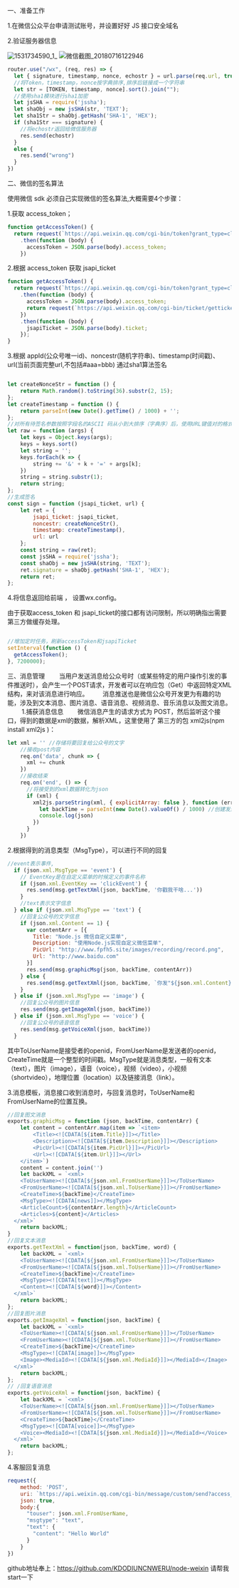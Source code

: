 一、准备工作

1.在微信公众平台申请测试账号，并设置好好 JS 接口安全域名

2.验证服务器信息

![1531734590_1_](/uploads/d5160a21522d6697f649c6e0f3ea15b0/1531734590_1_.png)
![微信截图_20180716122946](/uploads/d6810402e311f1b6d4a97e6b6956ac5d/微信截图_20180716122946.png)

```javascript
router.use("/wx", (req, res) => {
  let { signature, timestamp, nonce, echostr } = url.parse(req.url, true).query;
  //将Token，timestamp，nonce按字典排序,排序后链接成一个字符串
  let str = [TOKEN, timestamp, nonce].sort().join("");
  //使用sha1模块进行sha1加密
  let jsSHA = require('jssha');
  let shaObj = new jsSHA(str, 'TEXT');
  let sha1Str = shaObj.getHash('SHA-1', 'HEX');
  if (sha1Str === signature) {
    //将echostr返回给微信服务器
    res.send(echostr)
  }
  else {
    res.send("wrong")
  }
})
```

二、微信的签名算法

使用微信 sdk 必须自己实现微信的签名算法,大概需要4个步骤：

1.获取 access_token；
```javascript
function getAccessToken() {
  return request(`https://api.weixin.qq.com/cgi-bin/token?grant_type=client_credential&appid=${APPID}&secret=${APPSECRET}`)
    .then(function (body) {
      accessToken = JSON.parse(body).access_token;
    })
```
2.根据 access_token 获取 jsapi_ticket
```javascript
function getAccessToken() {
  return request(`https://api.weixin.qq.com/cgi-bin/token?grant_type=client_credential&appid=${APPID}&secret=${APPSECRET}`)
    .then(function (body) {
      accessToken = JSON.parse(body).access_token;
      return request(`https://api.weixin.qq.com/cgi-bin/ticket/getticket?access_token=${accessToken}&type=jsapi`);
    })
    .then(function (body) {
      jsapiTicket = JSON.parse(body).ticket;
    });
}
```

3.根据 appId(公众号唯一id)、noncestr(随机字符串)、timestamp(时间戳)、url(当前页面完整url,不包括#aaa=bbb) 通过sha1算法签名

```javascript

let createNonceStr = function () {
    return Math.random().toString(36).substr(2, 15);
};
let createTimestamp = function () {
    return parseInt(new Date().getTime() / 1000) + '';
};
//对所有待签名参数按照字段名的ASCII 码从小到大排序（字典序）后，使用URL键值对的格式（即key1 = value1 & key2=value2…）拼接成字符串string
let raw = function (args) {
    let keys = Object.keys(args);
    keys = keys.sort()
    let string = '';
    keys.forEach(k => {
        string += '&' + k + '=' + args[k];
    })
    string = string.substr(1);
    return string;
};
//生成签名
const sign = function (jsapi_ticket, url) {
    let ret = {
        jsapi_ticket: jsapi_ticket,
        noncestr: createNonceStr(),
        timestamp: createTimestamp(),
        url: url
    };
    const string = raw(ret);
    const jsSHA = require('jssha');
    const shaObj = new jsSHA(string, 'TEXT');
    ret.signature = shaObj.getHash('SHA-1', 'HEX');
    return ret;
};
```
4.将信息返回给前端 ， 设置wx.config。

由于获取access_token 和 jsapi_ticket的接口都有访问限制，所以明确指出需要第三方做缓存处理。
```javascript

//增加定时任务，刷新accessToken和jsapiTicket
setInterval(function () {
  getAccessToken();
}, 7200000);
```

三、消息管理
    当用户发送消息给公众号时（或某些特定的用户操作引发的事件推送时），会产生一个POST请求，开发者可以在响应包（Get）中返回特定XML结构，来对该消息进行响应。
    消息推送也是微信公众号开发更为有趣的功能，涉及到文本消息、图片消息、语音消息、视频消息、音乐消息以及图文消息。
    
1.捕获消息信息
    微信消息产生的请求方式为 POST，然后监听这个接口，得到的数据是xml的数据，解析XML，这里使用了 第三方的包 xml2js(npm install xml2js )：
```javascript
let xml = '' //存储将要回复给公众号的文字
    //接收post内容
    req.on('data', chunk => {
      xml += chunk
    })
    //接收结束
    req.on('end', () => {
      //将接受到的xml数据转化为json
      if (xml) {
        xml2js.parseString(xml, { explicitArray: false }, function (err, json) {
          let backTime = parseInt(new Date().valueOf() / 1000) //创建发送时间，整数
          console.log(json)
        })
      }
    })
```
2.根据得到的消息类型（MsgType），可以进行不同的回复
```javascript
//event表示事件,
  if (json.xml.MsgType == 'event') {
    // EventKey是在自定义菜单的时候定义的事件名称
    if (json.xml.EventKey == 'clickEvent') {
      res.send(msg.getTextXml(json, backTime, '你戳我干啥...'))
    }
    //text表示文字信息
  } else if (json.xml.MsgType == 'text') {
    //回复公众号的文字信息
    if (json.xml.Content == 1) {
      var contentArr = [{
        Title: "Node.js 微信自定义菜单",
        Description: "使用Node.js实现自定义微信菜单",
        PicUrl: "http://www.fpfh5.site/images/recording/record.png",
        Url: "http://www.baidu.com"
      }]
      res.send(msg.graphicMsg(json, backTime, contentArr))
    } else {
      res.send(msg.getTextXml(json, backTime, `你发"${json.xml.Content}"过来干啥？`))
    }
  } else if (json.xml.MsgType == 'image') {
    //回复公众号的图片信息
    res.send(msg.getImageXml(json, backTime))
  } else if (json.xml.MsgType == 'voice') {
    //回复公众号的语音信息
    res.send(msg.getVoiceXml(json, backTime))
  }
```
其中ToUserName是接受者的openid，FromUserName是发送者的openid，CreateTime就是一个整型的时间戳。MsgType就是消息类型，一般有文本（text），图片（image），语音（voice），视频（video），小视频（shortvideo），地理位置（location）以及链接消息（link）。

3.消息模板，消息接口收到消息时，与回复消息时，ToUserName和FromUserName的位置互换。
    
```javascript
//回复图文消息
exports.graphicMsg = function (json, backTime, contentArr) {
    let content = contentArr.map(item => `<item>
        <Title><![CDATA[${item.Title}]]></Title>
        <Description><![CDATA[${item.Description}]]></Description>
        <PicUrl><![CDATA[${item.PicUrl}]]></PicUrl>
        <Url><![CDATA[${item.Url}]]></Url>
    </item>`)
    content = content.join('')
    let backXML = `<xml>
    <ToUserName><![CDATA[${json.xml.FromUserName}]]></ToUserName>
    <FromUserName><![CDATA[${json.xml.ToUserName}]]></FromUserName>
    <CreateTime>${backTime}</CreateTime>
    <MsgType><![CDATA[news]]></MsgType>
    <ArticleCount>${contentArr.length}</ArticleCount>
    <Articles>${content}</Articles>
  </xml>`
    return backXML;
}
//回复文本消息
exports.getTextXml = function(json, backTime, word) {
    let backXML = `<xml>
    <ToUserName><![CDATA[${json.xml.FromUserName}]]></ToUserName>
    <FromUserName><![CDATA[${json.xml.ToUserName}]]></FromUserName>
    <CreateTime>${backTime}</CreateTime>
    <MsgType><![CDATA[text]]></MsgType>
    <Content><![CDATA[${word}]]></Content>
  </xml>`
    return backXML;
};
//回复图片消息
exports.getImageXml = function(json, backTime) {
    let backXML = `<xml>
    <ToUserName><![CDATA[${json.xml.FromUserName}]]></ToUserName>
    <FromUserName><![CDATA[${json.xml.ToUserName}]]></FromUserName>
    <CreateTime>${backTime}</CreateTime>
    <MsgType><![CDATA[image]]></MsgType>
    <Image><MediaId><![CDATA[${json.xml.MediaId}]]></MediaId></Image>
  </xml>`
    return backXML;
};
// /回复语音消息
exports.getVoiceXml = function(json, backTime) {
    let backXML = `<xml>
    <ToUserName><![CDATA[${json.xml.FromUserName}]]></ToUserName>
    <FromUserName><![CDATA[${json.xml.ToUserName}]]></FromUserName>
    <CreateTime>${backTime}</CreateTime>
    <MsgType><![CDATA[voice]]></MsgType>
    <Voice><MediaId><![CDATA[${json.xml.MediaId}]]></MediaId></Voice>
  </xml>`
    return backXML;
};
```

4.客服回复消息
```javascript
request({
    method: 'POST',
    uri: `https://api.weixin.qq.com/cgi-bin/message/custom/send?access_token=${accessToken}`,
    json: true,
    body:{
      "touser": json.xml.FromUserName,
      "msgtype": "text",
      "text": {
        "content": "Hello World"
      }
    }
})
```
github地址奉上：https://github.com/KDODIUNCNWERU/node-weixin
请帮我start一下